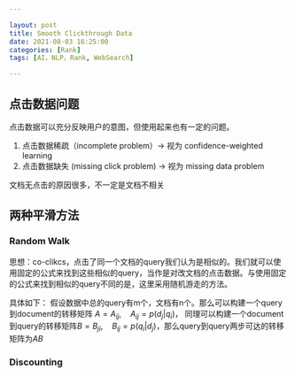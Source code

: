 ```yaml
---

layout: post
title: Smooth Clickthrough Data
date: 2021-08-03 16:25:00
categories: [Rank]
tags: [AI，NLP，Rank, WebSearch]

---
```


## 点击数据问题

点击数据可以充分反映用户的意图，但使用起来也有一定的问题。

1. 点击数据稀疏（incomplete problem）-> 视为 confidence-weighted learning 
2. 点击数据缺失 (missing click problem) -> 视为 missing data problem

文档无点击的原因很多，不一定是文档不相关

## 两种平滑方法

### Random Walk

思想：co-clikcs，点击了同一个文档的query我们认为是相似的。我们就可以使用固定的公式来找到这些相似的query，当作是对改文档的点击数据。与使用固定的公式来找到相似的query不同的是，这里采用随机游走的方法。

具体如下：
假设数据中总的query有m个，文档有n个。那么可以构建一个query到document的转移矩阵 $A=A_{ij},\quad A_{ij}=p(d_{j}|q_{i})$， 同理可以构建一个document到query的转移矩阵$B=B_{ji},\quad B_{ij}=p(q_{i}|d_{j})$，那么query到query两步可达的转移矩阵为$AB$

### Discounting